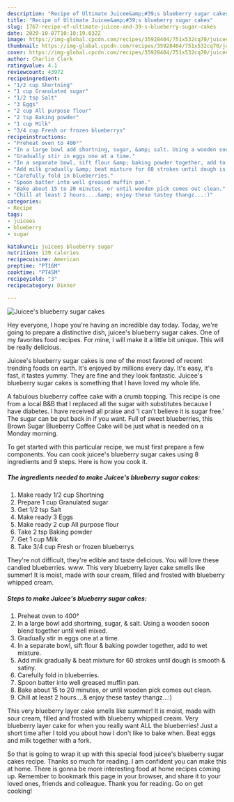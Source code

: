 ```yaml
---
description: "Recipe of Ultimate Juicee&amp;#39;s blueberry sugar cakes"
title: "Recipe of Ultimate Juicee&amp;#39;s blueberry sugar cakes"
slug: 1767-recipe-of-ultimate-juicee-and-39-s-blueberry-sugar-cakes
date: 2020-10-07T10:10:19.032Z
image: https://img-global.cpcdn.com/recipes/35928404/751x532cq70/juicees-blueberry-sugar-cakes-recipe-main-photo.jpg
thumbnail: https://img-global.cpcdn.com/recipes/35928404/751x532cq70/juicees-blueberry-sugar-cakes-recipe-main-photo.jpg
cover: https://img-global.cpcdn.com/recipes/35928404/751x532cq70/juicees-blueberry-sugar-cakes-recipe-main-photo.jpg
author: Charlie Clark
ratingvalue: 4.1
reviewcount: 43972
recipeingredient:
- "1/2 cup Shortning"
- "1 cup Granulated sugar"
- "1/2 tsp Salt"
- "3 Eggs"
- "2 cup All purpose flour"
- "2 tsp Baking powder"
- "1 cup Milk"
- "3/4 cup Fresh or frozen blueberrys"
recipeinstructions:
- "Preheat oven to 400°"
- "In a large bowl add shortning, sugar, &amp; salt. Using a wooden sooon blend together until well mixed."
- "Gradually stir in eggs one at a time."
- "In a separate bowl, sift flour &amp; baking powder together, add to wet mixture."
- "Add milk gradually &amp; beat mixture for 60 strokes until dough is smooth &amp; satiny."
- "Carefully fold in blueberries."
- "Spoon batter into well greased muffin pan."
- "Bake about 15 to 20 minutes, or until wooden pick comes out clean."
- "Chill at least 2 hours....&amp; enjoy these tastey thangz...:)"
categories:
- Recipe
tags:
- juicees
- blueberry
- sugar

katakunci: juicees blueberry sugar 
nutrition: 139 calories
recipecuisine: American
preptime: "PT16M"
cooktime: "PT45M"
recipeyield: "3"
recipecategory: Dinner

---
```



![Juicee&#39;s blueberry sugar cakes](https://img-global.cpcdn.com/recipes/35928404/751x532cq70/juicees-blueberry-sugar-cakes-recipe-main-photo.jpg)

Hey everyone, I hope you're having an incredible day today. Today, we're going to prepare a distinctive dish, juicee&#39;s blueberry sugar cakes. One of my favorites food recipes. For mine, I will make it a little bit unique. This will be really delicious.

Juicee&#39;s blueberry sugar cakes is one of the most favored of recent trending foods on earth. It's enjoyed by millions every day. It's easy, it's fast, it tastes yummy. They are fine and they look fantastic. Juicee&#39;s blueberry sugar cakes is something that I have loved my whole life.

A fabulous blueberry coffee cake with a crumb topping. This recipe is one from a local B&amp;B that I replaced all the sugar with substitutes because I have diabetes. I have received all praise and &#39;I can&#39;t believe it is sugar free.&#39; The sugar can be put back in if you want. Full of sweet blueberries, this Brown Sugar Blueberry Coffee Cake will be just what is needed on a Monday morning.


To get started with this particular recipe, we must first prepare a few components. You can cook juicee&#39;s blueberry sugar cakes using 8 ingredients and 9 steps. Here is how you cook it.

<!--inarticleads1-->

##### The ingredients needed to make Juicee&#39;s blueberry sugar cakes:

1. Make ready 1/2 cup Shortning
1. Prepare 1 cup Granulated sugar
1. Get 1/2 tsp Salt
1. Make ready 3 Eggs
1. Make ready 2 cup All purpose flour
1. Take 2 tsp Baking powder
1. Get 1 cup Milk
1. Take 3/4 cup Fresh or frozen blueberrys


They&#39;re not difficult, they&#39;re edible and taste delicious. You will love these candied blueberries. www. This very blueberry layer cake smells like summer! It is moist, made with sour cream, filled and frosted with blueberry whipped cream. 

<!--inarticleads2-->

##### Steps to make Juicee&#39;s blueberry sugar cakes:

1. Preheat oven to 400°
1. In a large bowl add shortning, sugar, &amp; salt. Using a wooden sooon blend together until well mixed.
1. Gradually stir in eggs one at a time.
1. In a separate bowl, sift flour &amp; baking powder together, add to wet mixture.
1. Add milk gradually &amp; beat mixture for 60 strokes until dough is smooth &amp; satiny.
1. Carefully fold in blueberries.
1. Spoon batter into well greased muffin pan.
1. Bake about 15 to 20 minutes, or until wooden pick comes out clean.
1. Chill at least 2 hours....&amp; enjoy these tastey thangz...:)


This very blueberry layer cake smells like summer! It is moist, made with sour cream, filled and frosted with blueberry whipped cream. Very blueberry layer cake for when you really want ALL the blueberries! Just a short time after I told you about how I don&#39;t like to bake when. Beat eggs and milk together with a fork. 

So that is going to wrap it up with this special food juicee&#39;s blueberry sugar cakes recipe. Thanks so much for reading. I am confident you can make this at home. There is gonna be more interesting food at home recipes coming up. Remember to bookmark this page in your browser, and share it to your loved ones, friends and colleague. Thank you for reading. Go on get cooking!
